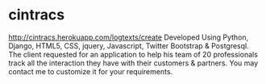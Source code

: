 cintracs
========

http://cintracs.herokuapp.com/logtexts/create   Developed Using Python, Django, HTML5, CSS, jquery, Javascript, Twitter Bootstrap &amp; Postgresql. The client requested for an application to help his team of 20 professionals track all the interaction they have with their customers &amp; partners. You may contact me to customize it for your requirements.
